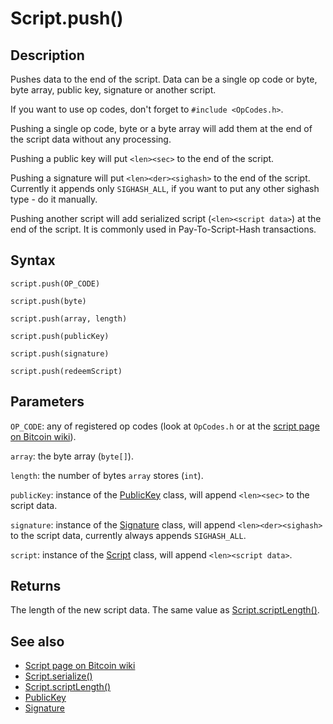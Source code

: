 # Script.push()

## Description

Pushes data to the end of the script. Data can be a single op code or byte, byte array, public key, signature or another script.

If you want to use op codes, don't forget to `#include <OpCodes.h>`.

Pushing a single op code, byte or a byte array will add them at the end of the script data without any processing.

Pushing a public key will put `<len><sec>` to the end of the script.

Pushing a signature will put `<len><der><sighash>` to the end of the script. Currently it appends only `SIGHASH_ALL`, if you want to put any other sighash type - do it manually.

Pushing another script will add serialized script (`<len><script data>`) at the end of the script. It is commonly used in Pay-To-Script-Hash transactions.

## Syntax

`script.push(OP_CODE)`

`script.push(byte)`

`script.push(array, length)`

`script.push(publicKey)`

`script.push(signature)`

`script.push(redeemScript)`

## Parameters

`OP_CODE`: any of registered op codes (look at `OpCodes.h` or at the [script page on Bitcoin wiki](https://en.bitcoin.it/wiki/Script)).

`array`: the byte array (`byte[]`).

`length`: the number of bytes `array` stores (`int`).

`publicKey`: instance of the [PublicKey](../PublicKey/PublicKey.md) class, will append `<len><sec>` to the script data.

`signature`: instance of the [Signature](../Signature/Signature.md) class, will append `<len><der><sighash>` to the script data, currently always appends `SIGHASH_ALL`.

`script`: instance of the [Script](Script.md) class, will append `<len><script data>`.

## Returns

The length of the new script data. The same value as [Script.scriptLength()](scriptLength.md).

## See also

- [Script page on Bitcoin wiki](https://en.bitcoin.it/wiki/Script)
- [Script.serialize()](serialize.md)
- [Script.scriptLength()](scriptLength.md)
- [PublicKey](../PublicKey/PublicKey.md)
- [Signature](../Signature/Signature.md)
